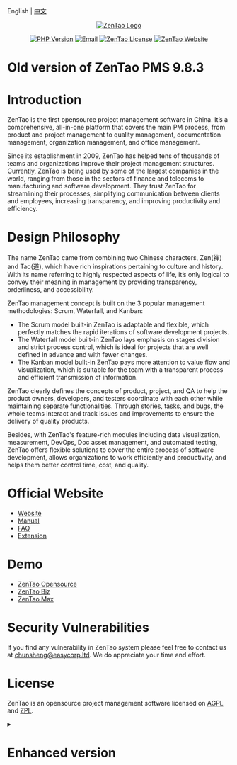 English | [中文](Readme_zh.md)

<p align="center"><a href="https://www.zentao.pm" target="_blank" rel="noopener noreferrer"><img src="doc/img/zentao-en.png" alt="ZenTao Logo"></a></p>

<p align="center">
  <a href="https://www.php.net"><img src="https://img.shields.io/badge/php-%3E=5.6-brightgreen.svg?maxAge=2592000" alt="PHP Version"></a>
  <a href="mailto:chunsheng@easycorp.ltd"><img src="https://img.shields.io/badge/Email-chunsheng@easycorp.ltd-ea644a" alt="Email" /></a>
  <a href="https://github.com/easysoft/zentaopms/blob/master/COPYING"><img src="https://img.shields.io/badge/License-AGPL%20or%20ZPL-blue" alt="ZenTao License"></a>
  <a href="https://www.zentao.pm"><img src="https://img.shields.io/badge/Website-www.zentao.pm-blue" alt="ZenTao Website"></a>
</p>

# Old version of ZenTao PMS 9.8.3

# Introduction

ZenTao is the first opensource project management software in China. It’s a comprehensive, all-in-one platform that covers the main PM process, from product and project management to quality management, documentation management, organization management, and office management.

Since its establishment in 2009, ZenTao has helped tens of thousands of teams and organizations improve their project management structures. Currently, ZenTao is being used by some of the largest companies in the world, ranging from those in the sectors of finance and telecoms to manufacturing and software development. They trust ZenTao for streamlining their processes, simplifying communication between clients and employees, increasing transparency, and improving productivity and efficiency.

# Design Philosophy

The name ZenTao came from combining two Chinese characters, Zen(禅) and Tao(道), which have rich inspirations pertaining to culture and history. With its name referring to highly respected aspects of life, it’s only logical to convey their meaning in management by providing transparency, orderliness, and accessibility.

ZenTao management concept is built on the 3 popular management methodologies: Scrum, Waterfall, and Kanban:

- The Scrum model built-in ZenTao is adaptable and flexible, which perfectly matches the rapid iterations of software development projects.
- The Waterfall model built-in ZenTao lays emphasis on stages division and strict process control, which is ideal for projects that are well defined in advance and with fewer changes.
- The Kanban model built-in ZenTao pays more attention to value flow and visualization, which is suitable for the team with a transparent process and efficient transmission of information.

ZenTao clearly defines the concepts of product, project, and QA to help the product owners, developers, and testers coordinate with each other while maintaining separate functionalities. Through stories, tasks, and bugs, the whole teams interact and track issues and improvements to ensure the delivery of quality products.

Besides, with ZenTao's feature-rich modules including data visualization, measurement, DevOps, Doc asset management, and automated testing, ZenTao offers flexible solutions to cover the entire process of software development, allows organizations to work efficiently and productivity, and helps them better control time, cost, and quality.

# Official Website

- [Website](https://www.zentao.pm/)
- [Manual](https://www.zentao.pm/book/)
- [FAQ](https://www.zentao.pm/page/faq.html)
- [Extension](https://www.zentao.pm/extension-browse.html)

# Demo

- [ZenTao Opensource](https://demo15.zentao.pm)
- [ZenTao Biz](https://biz.demo15.zentao.pm)
- [ZenTao Max](https://max.demo15.zentao.pm)

# Security Vulnerabilities

If you find any vulnerability in ZenTao system please feel free to contact us at chunsheng@easycorp.ltd. We do appreciate your time and effort.

# License

ZenTao is an opensource project management software licensed on [AGPL](https://www.gnu.org/licenses/agpl-3.0.en.html) and [ZPL](http://zpl.pub/page/zplv12.html).

<details>
<summary><h1>Enhanced version<h1/></summary>

ZenTao Biz, ZenTao Max, and ZenTao Cloud are available for you if ZenTao Opensource can not meet your feature requirement.

> [Learn more about the comparison between ZenTao Opensource, ZenTao Biz, and ZenTao Max](https://www.zentao.pm/page/vs.html).


</details>
